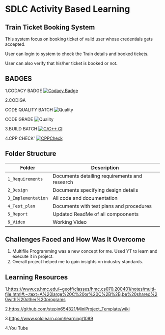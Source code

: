 # SDLC Activity Based Learning


## Train Ticket Booking System
This system focus on booking ticket of valid user whose credentials gets accepted.

User can login to system to check the Train details and booked tickets.

User can also verify that his/her ticket is booked or not.

## BADGES
1.CODACY BADGE
[![Codacy Badge](https://app.codacy.com/project/badge/Grade/2e7065024d16448b806dddc8ae9c5892)](https://www.codacy.com/gh/patilsliet/PRACTICE_PRJ/dashboard?utm_source=github.com&amp;utm_medium=referral&amp;utm_content=patilsliet/PRACTICE_PRJ&amp;utm_campaign=Badge_Grade)

2.CODIGA

 CODE QUALITY BATCH
 ![Quality](https://api.codiga.io/project/32280/score/svg)

 CODE GRADE 
 ![Quality](https://api.codiga.io/project/32280/status/svg)

3.BUILD BATCH
[![C/C++ CI](https://github.com/patilsliet/PRACTICE_PRJ/actions/workflows/c-cpp.yml/badge.svg)](https://github.com/patilsliet/PRACTICE_PRJ/actions/workflows/c-cpp.yml)

4.CPP CHECK'
[![CPPCheck](https://github.com/patilsliet/PRACTICE_PRJ/actions/workflows/cpcheck.yml/badge.svg)](https://github.com/patilsliet/PRACTICE_PRJ/actions/workflows/cpcheck.yml)



## Folder Structure
Folder             | Description
-------------------| -----------------------------------------
`1_Requirements`   | Documents detailing requirements and research
`2_Design`         | Documents specifying design details
`3_Implementation` | All code and documentation
`4_Test_plan`      | Documents with test plans and procedures
`5_Report`         | Updated ReadMe of all compoonents
`6_Video`          | Working Video

 

## Challenges Faced and How Was It Overcome

1. Multifile Programming was a new concept for me. Used YT to learn and execute it in project.
2. Overall project helped me to gain insights on industry standards.


## Learning Resources
1.https://www.cs.hmc.edu/~geoff/classes/hmc.cs070.200401/notes/multi-file.html#:~:text=A%20large%20C%20or%20C%2B%2B,be%20shared%20with%20other%20programs

2.https://github.com/stepin654321/MiniProject_Template/wiki

3.https://www.sololearn.com/learning/1089

4.You Tube

